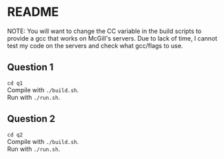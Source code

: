 # README

NOTE: You will want to change the CC variable in the build scripts to provide a gcc that works on McGill's servers. Due to lack of time, I cannot test my code on the servers and check what gcc/flags to use.

## Question 1
`cd q1`  
Compile with `./build.sh`.  
Run with `./run.sh`.

## Question 2
`cd q2`  
Compile with `./build.sh`.  
Run with `./run.sh`.
